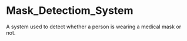 # Mask_Detectiom_System
 A system used to detect whether a person is wearing a medical mask or not.

